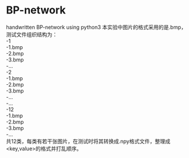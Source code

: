 # BP-network
handwritten BP-network using python3
本实验中图片的格式采用的是.bmp，测试文件组织结构为：  
-1  
  -1.bmp  
  -2.bmp  
  -3.bmp  
  -...  
-2  
  -1.bmp  
  -2.bmp  
  -3.bmp  
  -...  
-...  
-12  
  -1.bmp  
  -2.bmp  
  -3.bmp  
  -...  
共12类，每类有若干张图片，在测试时将其转换成.npy格式文件，整理成<key,value>的格式并打乱顺序。
